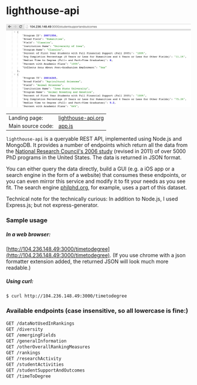 # lighthouse-api

![Screenshot](screenshot.png)

|||
|---|---|
| Landing page: | [lighthouse-api.org](http://lighthouse-api.org) |
| Main source code: | [app.js](app.js) |

<code>lighthouse-api</code> is a queryable REST API, implemented using Node.js and MongoDB.  It provides a number of endpoints which return all the data from the [National Research Council's 2006 study](http://www.nap.edu/rdp/) (revised in 2011) of over 5000 PhD programs in the United States. The data is returned in JSON format.

You can either query the data directly, build a GUI (e.g. a iOS app or a search engine in the form of a website) that consumes these endpoints, or you can even mirror this service and modify it to fit your needs as you see fit. The search engine [philphd.org](http://philphd.org), for example, uses a part of this dataset.

Technical note for the technically curious: In addition to Node.js, I used Express.js; but not express-generator.


### Sample usage

##### In a web browser:

[http://104.236.148.49:3000/timetodegree](http://104.236.148.49:3000/timetodegree). (If you use chrome with a json formatter extension added, the returned JSON will look much more readable.)

##### Using curl:
```
$ curl http://104.236.148.49:3000/timetodegree
```

### Available endpoints (case insensitive, so all lowercase is fine:)

```
GET /dataNotUsedInRankings
GET /diversity
GET /emergingFields
GET /generalInformation
GET /otherOverallRankingMeasures
GET /rankings
GET /researchActivity
GET /studentActivities
GET /studentSupportAndOutcomes
GET /timeToDegree
```

